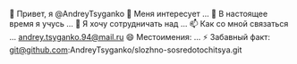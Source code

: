 👋 Привет, я @AndreyTsyganko 👀 Меня интересует ... 🌱 В настоящее время я учусь ... 💞️ Я хочу сотрудничать над ... 📫 Как со мной связаться ... andrey.tsyganko.94@mail.ru 😄 Местоимения: ... ⚡ Забавный факт: git@github.com:AndreyTsyganko/slozhno-sosredotochitsya.git

